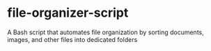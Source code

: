 # file-organizer-script
A Bash script that automates file organization by sorting documents, images, and other files into dedicated folders
